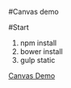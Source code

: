 #Canvas demo

#Start

1. npm install
2. bower install
3. gulp static

[Canvas Demo](http://canvas.sanzhi.me)